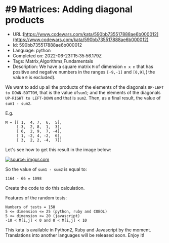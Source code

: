 # #9 Matrices: Adding diagonal products

 - URL:[https://www.codewars.com/kata/590bb735517888ae6b000012](https://www.codewars.com/kata/590bb735517888ae6b000012)
 - Id: 590bb735517888ae6b000012
 - Language: python
 - Completed on: 2022-06-23T15:35:56.179Z
 - Tags: Matrix,Algorithms,Fundamentals
 - Description:
We have a square matrix ```M``` of dimension ```n x n``` that has positive and negative numbers in the ranges ```[-9,-1]``` and ```[0,9]```,( the value ```0``` is excluded).

We want to add up all the products of the elements of the diagonals ```UP-LEFT to DOWN-BOTTOM```, that is the value of```sum1```; and the elements of the diagonals ```UP-RIGHT to LEFT-DOWN``` and that is ```sum2```. Then, as a final result, the value of ```sum1 - sum2```.

E.g.
```
M = [[ 1,  4, 7,  6,  5],
     [-3,  2, 8,  1,  3],
     [ 6,  2, 9,  7, -4],
     [ 1, -2, 4, -2,  6],
     [ 3,  2, 2, -4,  7]]
```     
Let's see how to get this result in the image below:

<a href="http://imgur.com/MHfydrP"><img src="http://i.imgur.com/MHfydrP.jpg?1" title="source: imgur.com" /></a>

So the value of ```sum1 - sum2``` is equal to:
```
1164 - 66 = 1098
```
Create the code to do this calculation.

Features of the random tests:
```
Numbers of tests = 150
5 <= dimension <= 25 (python, ruby and COBOL)
5 <= dimension <= 20 (javascript)
-10 < M[i,j] < 0 and 0 < M[i,j] < 10
```
This kata is available in Python2, Ruby and Javascript by the moment.
Translations into another languages will be released soon.
Enjoy it!
